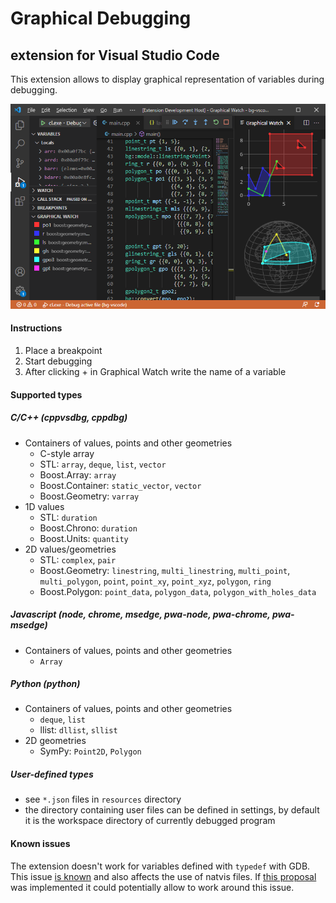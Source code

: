 # Graphical Debugging
## extension for Visual Studio Code

This extension allows to display graphical representation of variables during debugging.

![Graphical Debugging](resources/extension.png)

#### Instructions

1. Place a breakpoint
2. Start debugging
3. After clicking + in Graphical Watch write the name of a variable

#### Supported types

##### C/C++ (cppvsdbg, cppdbg)

* Containers of values, points and other geometries
  * C-style array
  * STL: `array`, `deque`, `list`, `vector`
  * Boost.Array: `array`
  * Boost.Container: `static_vector`, `vector`
  * Boost.Geometry: `varray`
* 1D values
  * STL: `duration`
  * Boost.Chrono: `duration`   
  * Boost.Units: `quantity`   
* 2D values/geometries
  * STL: `complex`, `pair`
  * Boost.Geometry: `linestring`, `multi_linestring`, `multi_point`, `multi_polygon`, `point`, `point_xy`, `point_xyz`, `polygon`, `ring`
  * Boost.Polygon: `point_data`, `polygon_data`, `polygon_with_holes_data`

##### Javascript (node, chrome, msedge, pwa-node, pwa-chrome, pwa-msedge)

* Containers of values, points and other geometries
  * `Array`

##### Python (python)

* Containers of values, points and other geometries
  * `deque`, `list`
  * llist: `dllist`, `sllist`
* 2D geometries
  * SymPy: `Point2D`, `Polygon`

##### User-defined types

* see `*.json` files in `resources` directory
* the directory containing user files can be defined in settings, by default it is the workspace directory of currently debugged program

#### Known issues

The extension doesn't work for variables defined with `typedef` with GDB. This issue [is known](https://github.com/microsoft/vscode-cpptools/issues/3038) and also affects the use of natvis files. If [this proposal](https://github.com/microsoft/MIEngine/issues/1236) was implemented it could potentially allow to work around this issue.

